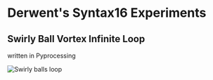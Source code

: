 Derwent's Syntax16 Experiments
====

Swirly Ball Vortex Infinite Loop
----
written in Pyprocessing

![Swirly balls loop](https://github.com/derwentx/syntax16/blob/master/swirly%20balls%20inf%20loop.gif?raw=true)
